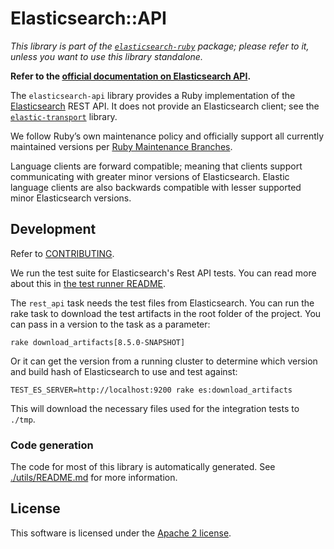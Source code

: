 # Elasticsearch::API

*This library is part of the [`elasticsearch-ruby`](https://github.com/elasticsearch/elasticsearch-ruby/) package; please refer to it, unless you want to use this library standalone.*

**Refer to the [official documentation on Elasticsearch API](https://www.elastic.co/guide/en/elasticsearch/client/ruby-api/current/api.html).**

The `elasticsearch-api` library provides a Ruby implementation of the [Elasticsearch](http://elasticsearch.com) REST API. It does not provide an Elasticsearch client; see the [`elastic-transport`](https://github.com/elastic/elastic-transport-ruby/) library.

We follow Ruby’s own maintenance policy and officially support all currently maintained versions per [Ruby Maintenance Branches](https://www.ruby-lang.org/en/downloads/branches/).

Language clients are forward compatible; meaning that clients support communicating with greater minor versions of Elasticsearch. Elastic language clients are also backwards compatible with lesser supported minor Elasticsearch versions.


## Development

Refer to [CONTRIBUTING](https://github.com/elastic/elasticsearch-ruby/blob/main/CONTRIBUTING.md).

We run the test suite for Elasticsearch's Rest API tests. You can read more about this in [the test runner README](https://github.com/elastic/elasticsearch-ruby/tree/main/api-spec-testing#rest-api-yaml-test-runner).

The `rest_api` task needs the test files from Elasticsearch. You can run the rake task to download the test artifacts in the root folder of the project. You can pass in a version to the task as a parameter:

`rake download_artifacts[8.5.0-SNAPSHOT]`

Or it can get the version from a running cluster to determine which version and build hash of Elasticsearch to use and test against:

`TEST_ES_SERVER=http://localhost:9200 rake es:download_artifacts`

This will download the necessary files used for the integration tests to `./tmp`.

### Code generation

The code for most of this library is automatically generated. See [./utils/README.md](utils/README.md) for more information.

## License

This software is licensed under the [Apache 2 license](./LICENSE).
